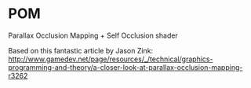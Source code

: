 # POM
Parallax Occlusion Mapping + Self Occlusion shader

Based on this fantastic article by Jason Zink: http://www.gamedev.net/page/resources/_/technical/graphics-programming-and-theory/a-closer-look-at-parallax-occlusion-mapping-r3262
